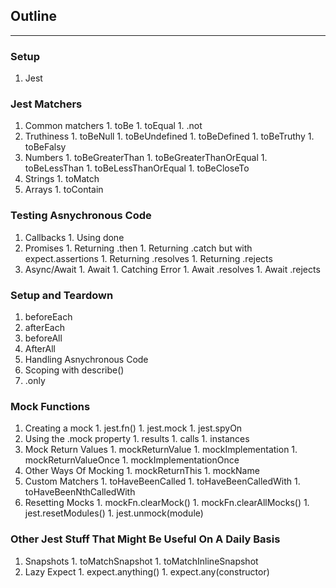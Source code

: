 ## Outline

---

### Setup
  1. Jest
### Jest Matchers
  1. Common matchers
    1. toBe
    1. toEqual
    1. .not
  1. Truthiness
    1. toBeNull
    1. toBeUndefined
    1. toBeDefined
    1. toBeTruthy <!--- base on if statement's return -->
    1. toBeFalsy
  1. Numbers
    1. toBeGreaterThan
    1. toBeGreaterThanOrEqual
    1. toBeLessThan
    1. toBeLessThanOrEqual
    1. toBeCloseTo <!--- useful for rounding errors e.g., 0.1 + 0.2 -->
  1. Strings
    1. toMatch
  1. Arrays
    1. toContain
### Testing Asnychronous Code
  1. Callbacks
    1. Using done
  1. Promises
    1. Returning .then
    1. Returning .catch but with expect.assertions
    1. Returning .resolves
    1. Returning .rejects
  1. Async/Await <!-- a syntactic sugar for promises -->
    1. Await
    1. Catching Error
    1. Await .resolves
    1. Await .rejects
### Setup and Teardown
  1. beforeEach
  1. afterEach
  1. beforeAll
  1. AfterAll
  1. Handling Asnychronous Code
  1. Scoping with describe()
  1. .only <!-- specify the file when running the jest command to get more info -->
### Mock Functions
  1. Creating a mock
    1. jest.fn()
    1. jest.mock
    1. jest.spyOn
  1. Using the .mock property
    1. results
    1. calls
    1. instances
  1. Mock Return Values
    1. mockReturnValue
    1. mockImplementation
    1. mockReturnValueOnce
    1. mockImplementationOnce
  1. Other Ways Of Mocking
    1. mockReturnThis
    1. mockName <!-- replaced the jest.fn() in the test error output -->
  1. Custom Matchers
    1. toHaveBeenCalled
    1. toHaveBeenCalledWith
    1. toHaveBeenNthCalledWith
  1. Resetting Mocks
    1. mockFn.clearMock()
    1. mockFn.clearAllMocks()
    1. jest.resetModules()
    1. jest.unmock(module)
### Other Jest Stuff That Might Be Useful On A Daily Basis
  1. Snapshots
    1. toMatchSnapshot
    1. toMatchInlineSnapshot
  1. Lazy Expect
    1. expect.anything() <!-- useful for pure functions (i.e., map, filter, reduce, etc...) -->
    1. expect.any(constructor)
